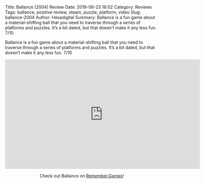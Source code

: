Title: Ballance (2004) Review
Date: 2019-06-23 16:02
Category: Reviews
Tags: ballance, positive review, steam, puzzle, platform, video
Slug: ballance-2004
Author: Hexadigital
Summary: Ballance is a fun game about a material-shifting ball that you need to traverse through a series of platforms and puzzles. It’s a bit dated, but that doesn’t make it any less fun. 7/10

Ballance is a fun game about a material-shifting ball that you need to traverse through a series of platforms and puzzles. It’s a bit dated, but that doesn’t make it any less fun. 7/10

<center><iframe src="https://www.youtube.com/embed/O8HA-hB0nMM?feature=oembed" allow="accelerometer; autoplay; encrypted-media; gyroscope; picture-in-picture" width="640" height="360" frameborder="0"></iframe>

Check out Ballance on [Remember.Games](https://remember.games/game/77/)!</center>